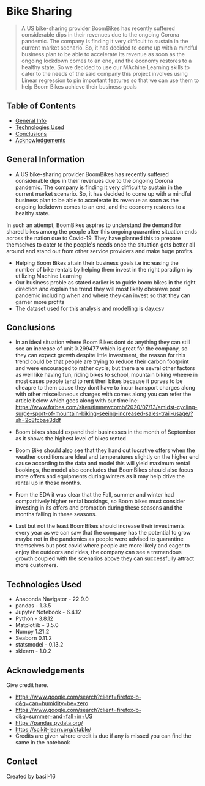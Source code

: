 # Bike Sharing
> A US bike-sharing provider BoomBikes has recently suffered considerable dips in their revenues due to the ongoing Corona pandemic. The company is finding it very difficult to sustain in the current market scenario. So, it has decided to come up with a mindful business plan to be able to accelerate its revenue as soon as the ongoing lockdown comes to an end, and the economy restores to a healthy state. So we decided to use our MAchine Learning skills to cater to the needs of the said company this project involves using Linear regression to pin important features so that we can use them to help Boom Bikes achieve their business goals


## Table of Contents
* [General Info](#general-information)
* [Technologies Used](#technologies-used)
* [Conclusions](#conclusions)
* [Acknowledgements](#acknowledgements)

<!-- You can include any other section that is pertinent to your problem -->

## General Information
- A US bike-sharing provider BoomBikes has recently suffered considerable dips in their revenues due to the ongoing Corona pandemic. The company is finding it very difficult to sustain in the current market scenario. So, it has decided to come up with a mindful business plan to be able to accelerate its revenue as soon as the ongoing lockdown comes to an end, and the economy restores to a healthy state. 


In such an attempt, BoomBikes aspires to understand the demand for shared bikes among the people after this ongoing quarantine situation ends across the nation due to Covid-19. They have planned this to prepare themselves to cater to the people's needs once the situation gets better all around and stand out from other service providers and make huge profits.
- Helping Boom Bikes attain their business goals i.e increasing the number of bike rentals by helping them invest in the right paradigm by utilizing Machine Learning
- Our business proble as stated earlier is to guide boom bikes in the right direction and explain the trend they will most likely obesreve post pandemic including when and where they can invest so that they can garner more profits
- The dataset used for this analysis and modelling is day.csv

<!-- You don't have to answer all the questions - just the ones relevant to your project. -->

## Conclusions
- In an ideal situation where Boom Bikes dont do anything they can still see an increase of unit  0.299477 which is great for the company, so they can expect growth despite little investment, the reason for this trend could be that people are trying to reduce their carbon footprint and were encouraged to rather cycle; but there are sevral other factors as well like having fun, riding bikes to school, mountain biking wheere in most cases people tend to rent theri bikes because it porves to be cheapre to them cause they dont have to incur transport charges along with other miscellaneous charges with comes along you can refer the article below which goes along with our timeline: https://www.forbes.com/sites/timnewcomb/2020/07/13/amidst-cycling-surge-sport-of-mountain-biking-seeing-increased-sales-trail-usage/?sh=2c8fcbae3ddf


-  Boom bikes should expand their businesses in the month of September  as it shows the highest level of bikes rented

- Boom Bike should also see that they hand out lucrative offers when the weather conditions are Ideal and temperatures slightly on the higher end cause according to the data and model this will yield maximum rental bookings, the model also concludes that  BoomBikes should also focus more offers and equipments during winters as it may help drive the rental up in those months.

- From the EDA it was clear that the Fall, summer and winter had comparitively higher rental bookings, so Boom bikes must consider investing in its offers and promotion during these seasons and the months falling in these seasons.

- Last but not the least BoomBikes should increase their investments every year as we can saw that the company has the potential to grow maybe not in the pandemics as people were advised to  quarantine themselves but post covid where people are more likely and eager to enjoy the outdoors and rides, the company can see a tremendous growth coupled with the scenarios above they can successfully attract more customers.


<!-- You don't have to answer all the questions - just the ones relevant to your project. -->


## Technologies Used
- Anaconda Navigator - 22.9.0
- pandas - 1.3.5
- Jupyter Notebook - 6.4.12
- Python - 3.8.12
- Matplotlib - 3.5.0
- Numpy 1.21.2
- Seaborn 0.11.2
- statsmodel - 0.13.2
- sklearn - 1.0.2

<!-- As the libraries versions keep on changing, it is recommended to mention the version of library used in this project -->

## Acknowledgements
Give credit here.
- https://www.google.com/search?client=firefox-b-d&q=can+humidity+be+zero
- https://www.google.com/search?client=firefox-b-d&q=summer+and+fall+in+US
- https://pandas.pydata.org/
- https://scikit-learn.org/stable/
- Credits are given where credit is due if any is missed you can find the same in the notebook


## Contact
Created by basil-16


<!-- Optional -->
<!-- ## License -->
<!-- This project is open source and available under the [... License](). -->

<!-- You don't have to include all sections - just the one's relevant to your project -->

